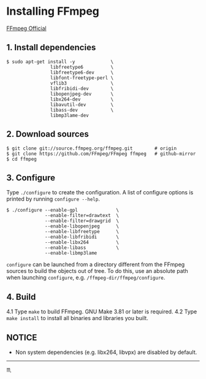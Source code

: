 # Installing FFmpeg #

[FFmpeg Official](http://ffmpeg.org)

## 1. Install dependencies ##

```shell
$ sudo apt-get install -y             \
                libfreetype6          \
                libfreetype6-dev      \
                libfont-freetype-perl \
                vflib3                \
                libfribidi-dev        \
                libopenjpeg-dev       \
                libx264-dev           \
                libavutil-dev         \
                libass-dev            \
                libmp3lame-dev
```

## 2. Download sources ##

```shell
$ git clone git://source.ffmpeg.org/ffmpeg.git        # origin
$ git clone https://github.com/FFmpeg/FFmpeg ffmpeg   # github-mirror
$ cd ffmpeg
```

## 3. Configure ##

Type `./configure` to create the configuration. A list of configure
options is printed by running `configure --help`.

```shell
$ ./configure --enable-gpl              \
              --enable-filter=drawtext  \
              --enable-filter=drawgrid  \
              --enable-libopenjpeg      \
              --enable-libfreetype      \
              --enable-libfribidi       \
              --enable-libx264          \
              --enable-libass           \
              --enable-libmp3lame
```

  `configure` can be launched from a directory different from the FFmpeg
sources to build the objects out of tree. To do this, use an absolute
path when launching `configure`, e.g. `/ffmpeg-dir/ffmpeg/configure`.

## 4. Build ##

4.1 Type `make` to build FFmpeg. GNU Make 3.81 or later is required.
4.2 Type `make install` to install all binaries and libraries you built.

NOTICE
---

 - Non system dependencies (e.g. libx264, libvpx) are disabled by default.

---

:scorpius:
